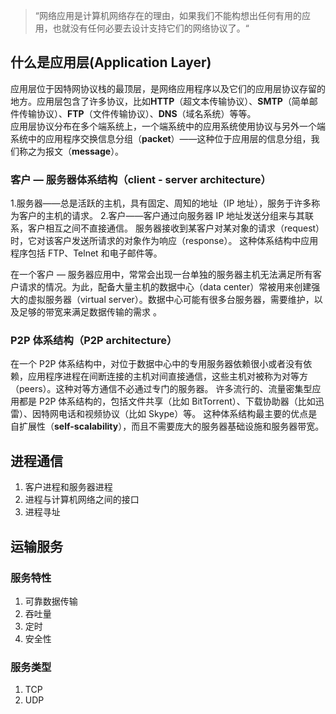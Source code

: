 > “网络应用是计算机网络存在的理由，如果我们不能构想出任何有用的应用，也就没有任何必要去设计支持它们的网络协议了。“

## 什么是应用层(Application Layer)

应用层位于因特网协议栈的最顶层，是网络应用程序以及它们的应用层协议存留的地方。应用层包含了许多协议，比如**HTTP**（超文本传输协议）、**SMTP**（简单邮件传输协议）、**FTP**（文件传输协议）、**DNS**（域名系统）等等。  
应用层协议分布在多个端系统上，一个端系统中的应用系统使用协议与另外一个端系统中的应用程序交换信息分组（**packet**）——这种位于应用层的信息分组，我们称之为报文（**message**）。

### 客户 — 服务器体系结构（client - server architecture）

1.服务器——总是活跃的主机，具有固定、周知的地址（IP 地址），服务于许多称为客户的主机的请求。 2.客户——客户通过向服务器 IP 地址发送分组来与其联系，客户相互之间不直接通信。
服务器接收到某客户对某对象的请求（request）时，它对该客户发送所请求的对象作为响应（response）。
这种体系结构中应用程序包括 FTP、Telnet 和电子邮件等。

在一个客户 — 服务器应用中，常常会出现一台单独的服务器主机无法满足所有客户请求的情况。为此，配备大量主机的数据中心（data center）常被用来创建强大的虚拟服务器（virtual server）。数据中心可能有很多台服务器，需要维护，以及足够的带宽来满足数据传输的需求 。

### P2P 体系结构（P2P architecture）

在一个 P2P 体系结构中，对位于数据中心中的专用服务器依赖很小或者没有依赖，应用程序进程在间断连接的主机对间直接通信，这些主机对被称为对等方（peers）。这种对等方通信不必通过专门的服务器。
许多流行的、流量密集型应用都是 P2P 体系结构的，包括文件共享（比如 BitTorrent）、下载协助器（比如迅雷）、因特网电话和视频协议（比如 Skype）等。
这种体系结构最主要的优点是自扩展性（**self-scalability**），而且不需要庞大的服务器基础设施和服务器带宽。

## 进程通信

1. 客户进程和服务器进程
2. 进程与计算机网络之间的接口
3. 进程寻址

## 运输服务

### 服务特性

1. 可靠数据传输
2. 吞吐量
3. 定时
4. 安全性

### 服务类型

1. TCP
2. UDP
